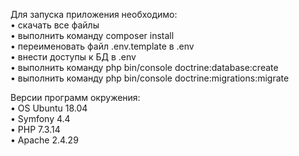 Для запуска приложения необходимо:<br>
&bull; скачать все файлы<br>
&bull; выполнить команду composer install<br>
&bull; переименовать файл .env.template в .env<br>
&bull; внести доступы к БД в .env<br>
&bull; выполнить команду php bin/console doctrine:database:create<br>
&bull; выполнить команду php bin/console doctrine:migrations:migrate<br>


Версии программ окружения:<br>
&bull; OS Ubuntu 18.04<br>
&bull; Symfony 4.4<br>
&bull; PHP 7.3.14<br>
&bull; Apache 2.4.29